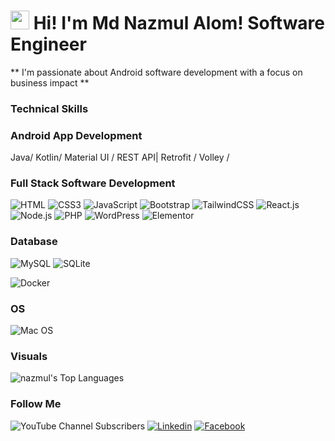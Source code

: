 <!--
**mdnazmulalom/mdnazmulalom** is a ✨ _special_ ✨ repository because its `README.md` (this file) appears on your GitHub profile.

Here are some ideas to get you started:

- 🔭 I’m currently working on ...
- 🌱 I’m currently learning ...
- 👯 I’m looking to collaborate on ...
- 🤔 I’m looking for help with ...
- 💬 Ask me about ...
- 📫 How to reach me: ...
- 😄 Pronouns: ...
- ⚡ Fun fact: ...
-->
<h1><img src="https://emojis.slackmojis.com/emojis/images/1531849430/4246/blob-sunglasses.gif?1531849430" width="30"/> Hi! I'm Md Nazmul Alom! Software Engineer </h1>
** I'm passionate about Android software development with a focus on business impact **



### Technical Skills

### Android App Development
Java/ Kotlin/ Material UI / REST API| Retrofit / Volley /
### Full Stack Software Development
![HTML](https://img.shields.io/badge/HTML5-E34F26?style=flat-square&logo=html5&logoColor=white)
![CSS3](https://img.shields.io/badge/CSS3-1572B6?style=flat-square&logo=css3&logoColor=white)
![JavaScript](https://img.shields.io/badge/JavaScript-F7DF1E?style=flat-square&logo=javascript&logoColor=black)
![Bootstrap](https://img.shields.io/badge/Bootstrap-563D7C?style=flat-square&logo=bootstrap&logoColor=white)
![TailwindCSS](https://img.shields.io/badge/Tailwind_CSS-38B2AC?style=flat-square&logo=tailwind-css&logoColor=white)
![React.js](https://img.shields.io/badge/React.js-0081CB?style=flat-square&logo=react&logoColor=61DAFB)
![Node.js](https://img.shields.io/badge/Node.js-43853D?style=flat-square&logo=node.js&logoColor=white)
![PHP](https://img.shields.io/badge/PHP-777BB4?style=flat-square&logo=php&logoColor=white)
![WordPress](https://img.shields.io/badge/Wordpress-21759B?style=flat-square&logo=wordpress&logoColor=white)
![Elementor](https://img.shields.io/badge/Elementor-9146FF?style=flat-square&logo=elementor&logoColor=white)

### Database
![MySQL](https://img.shields.io/badge/MySQL-005C84?style=flat-square&logo=mysql&logoColor=white)
![SQLite](https://img.shields.io/badge/SQLite-07405E?style=flat-square&logo=sqlite&logoColor=white)

![Docker](https://img.shields.io/badge/Docker-0CC1F3?style=flat-square&logo=docker&logoColor=white)

### OS
![Mac OS](https://img.shields.io/badge/macOS-000000?style=flat-square&logo=apple&logoColor=white)
### Visuals
<!-- ![nazmul's Stats](https://github-readme-stats.vercel.app/api?username=mdnazmulalom&theme=darcula&show_icons=true&hide_border=true&count_private=true) -->
<!-- ![nazmul's Streak](https://github-readme-streak-stats.herokuapp.com/?user=mdnazmulalom&theme=darcula&hide_border=true) -->
 ![nazmul's Top Languages](https://github-readme-stats.vercel.app/api/top-langs/?username=mdnazmulalom&theme=darcula&show_icons=true&hide_border=true&layout=compact) 

### Follow Me
![YouTube Channel Subscribers](https://img.shields.io/youtube/channel/subscribers/UCg11FCgAxpTWBveAMdU7_TQ)
[![Linkedin](https://img.shields.io/badge/LinkedIn-0077B5?style=flat-square&logo=linkedin&logoColor=white)](https://www.linkedin.com/in/mdnazmulalom/) 
[![Facebook](https://img.shields.io/badge/Facebook-1877F2?style=flat-square&logo=facebook&logoColor=white)](https://facebook.com/nazmulalompage)



